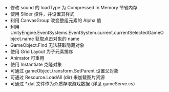 * 修改 sound 的 loadType 为 Compressed In Memory 节省内存
* 使用 Slider 控件，并设置其样式
* 利用 CanvasGroup 改变整组元素的 Alpha 值
* 利用 UnityEngine.EventSystems.EventSystem.current.currentSelectedGameObject.name 获取点击对象的 name
* GameObject.Find 无法获取隐藏对象
* 使用 Grid Layout 为子元素排序
* Animator 可重用
* 使用 Instantiate 克隆对象 
* 可通过 gameObject.transform.SetParent 设置父对象
* 可通过 Resource.LoadAll<Sprite> (dir) 来加载图片资源
* 可通过 *.dat 文件作为介质存取游戏数据 (详见 gameServe.cs)
